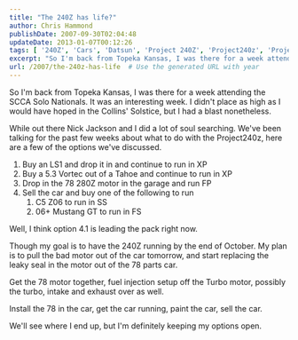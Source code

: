 ```yaml
---
title: "The 240Z has life?"
author: Chris Hammond
publishDate: 2007-09-30T02:04:48
updateDate: 2013-01-07T00:12:26
tags: [ '240Z', 'Cars', 'Datsun', 'Project 240Z', 'Project240z', 'Project240Zcom' ]
excerpt: "So I'm back from Topeka Kansas, I was there for a week attending the SCCA Solo Nationals. It was an interesting week. I didn't place as high as I would have hoped in the Collins' Solstice, but I had a blast nonetheless. While out there Nick Jackson and I did a lot of soul searching. We've been talking for the past few weeks about what to do with the Project240z, here are a few of the options we've discussed.      Buy an LS1 and drop it in and continue to run in XP     Buy a 5.3 Vortec out of a Tahoe and continue to run in XP     Drop in the 78 280Z motor in the garage and run FP     Sell the car and buy one of the following to run              C5 Z06 to run in SS         06+ Mustang GT to run in FS            Well, I think option 4.1 is leading the pack right now. Though my goal is to have the 240Z running by the end of October. My plan is to pull the bad motor out of the car tomorrow, and start replacing the leaky seal in the motor out of the 78 parts car. Get the 78 motor together, fuel injection setup off the Turbo motor, possibly the turbo, intake and exhaust over as well. Install the 78 in the car, get the car running, paint the car, sell the car. We'll see where I end up, but I'm definitely keeping my options..."
url: /2007/the-240z-has-life  # Use the generated URL with year
---
```

<p>So I'm back from Topeka Kansas, I was there for a week attending the SCCA Solo Nationals. It was an interesting week. I didn't place as high as I would have hoped in the Collins' Solstice, but I had a blast nonetheless.</p> <p>While out there Nick Jackson and I did a lot of soul searching. We've been talking for the past few weeks about what to do with the Project240z, here are a few of the options we've discussed.</p> <ol>     <li>Buy an LS1 and drop it in and continue to run in XP</li>     <li>Buy a 5.3 Vortec out of a Tahoe and continue to run in XP</li>     <li>Drop in the 78 280Z motor in the garage and run FP</li>     <li>Sell the car and buy one of the following to run     <ol>         <li>C5 Z06 to run in SS</li>         <li>06+ Mustang GT to run in FS</li>     </ol>     </li> </ol> <p>Well, I think option 4.1 is leading the pack right now.</p> <p>Though my goal is to have the 240Z running by the end of October. My plan is to pull the bad motor out of the car tomorrow, and start replacing the leaky seal in the motor out of the 78 parts car.</p> <p>Get the 78 motor together, fuel injection setup off the Turbo motor, possibly the turbo, intake and exhaust over as well.</p> <p>Install the 78 in the car, get the car running, paint the car, sell the car.</p> <p>We'll see where I end up, but I'm definitely keeping my options open.</p>
